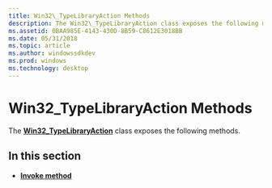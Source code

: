 ```yaml
---
title: Win32\_TypeLibraryAction Methods
description: The Win32\_TypeLibraryAction class exposes the following methods.
ms.assetid: 0BAA985E-4143-430D-8B59-C8612E3018BB
ms.date: 05/31/2018
ms.topic: article
ms.author: windowssdkdev
ms.prod: windows
ms.technology: desktop
---
```


# Win32\_TypeLibraryAction Methods

The [**Win32\_TypeLibraryAction**](win32-typelibraryaction.md) class exposes the following methods.

## In this section

-   [**Invoke method**](invoke-method-in-class-win32-typelibraryaction.md)

 

 




